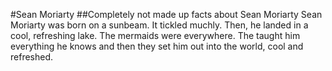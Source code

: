 #Sean Moriarty
##Completely not made up facts about Sean Moriarty
Sean Moriarty was born on a sunbeam. It tickled muchly. Then, he landed in a cool, refreshing lake. The mermaids were everywhere. The taught him everything he knows and then they set him out into the world, cool and refreshed.
